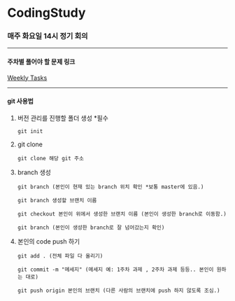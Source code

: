 # CodingStudy
### 매주 화요일 14시 정기 회의   

***

#### 주차별 풀어야 할 문제 링크
<a href="https://www.notion.so/TFT-Study-Coding-Test-Study-c3995d3411ba41d9a8db275acb8b54f2">Weekly Tasks</a>   

***
#### git 사용법
1. 버전 관리를 진행할 폴더 생성 *필수   
   ```
   git init
   ```
2. git clone   
    ```
    git clone 해당 git 주소   
    ```
3. branch 생성   
    ```
    git branch (본인이 현재 있는 branch 위치 확인 *보통 master에 있음.) 
    ```
    ```
    git branch 생성할 브랜치 이름   
    ```
    ```
    git checkout 본인이 위에서 생성한 브랜치 이름 (본인이 생성한 branch로 이동함.)   
    ```
    ```
    git branch (본인이 생성한 branch로 잘 넘어갔는지 확인)  
    ```
4. 본인의 code push 하기
    ```
    git add . (전체 파일 다 올리기)   
    ```
    ```
    git commit -m "메세지" (메세지 예: 1주차 과제 , 2주차 과제 등등.. 본인이 원하는 대로)   
    ```
    ```
    git push origin 본인의 브랜치 (다른 사람의 브랜치에 push 하지 않도록 조심.)   
    ```
